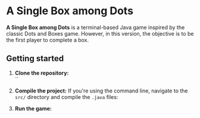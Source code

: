 # A Single Box among Dots
**A Single Box among Dots** is a terminal-based Java game inspired by the classic Dots and Boxes game. However, in this version, the objective is to be the first player to complete a box. 
 

## Getting started

1. **Clone the repository:** <br /> ``
2. **Compile the project:** If you're using the command line, navigate to the `src/` directory and compile the `.java` files: <br />

3. **Run the game:** <br />
